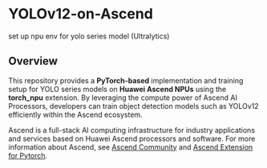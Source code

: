 # YOLOv12-on-Ascend
set up npu env for yolo series model (Ultralytics)

## Overview

This repository provides a **PyTorch-based** implementation and training setup for YOLO series models on **Huawei Ascend NPUs** using the **torch_npu** extension. By leveraging the compute power of Ascend AI Processors, developers can train object detection models such as YOLOv12 efficiently within the Ascend ecosystem.

Ascend is a full-stack AI computing infrastructure for industry applications and services based on Huawei Ascend processors and software. For more information about Ascend, see [Ascend Community](https://www.hiascend.com/en/) and [Ascend Extension for Pytorch](https://github.com/Ascend/pytorch).
